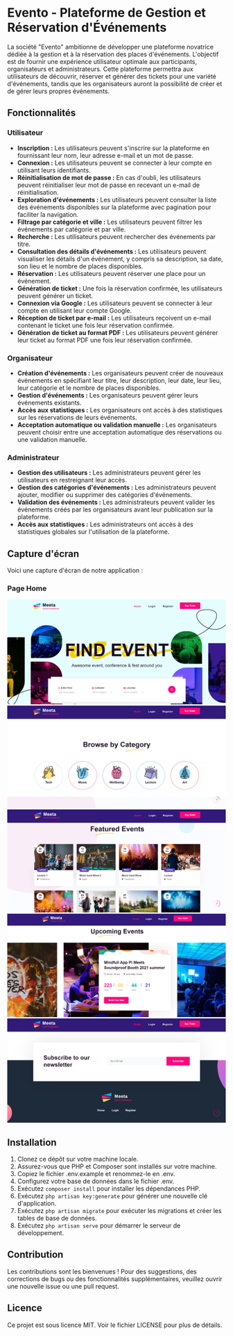 # Evento - Plateforme de Gestion et Réservation d'Événements

La société "Evento" ambitionne de développer une plateforme novatrice dédiée à la gestion et à la réservation des places d'événements. L'objectif est de fournir une expérience utilisateur optimale aux participants, organisateurs et administrateurs. Cette plateforme permettra aux utilisateurs de découvrir, réserver et générer des tickets pour une variété d'événements, tandis que les organisateurs auront la possibilité de créer et de gérer leurs propres événements.

## Fonctionnalités

### Utilisateur

- **Inscription :** Les utilisateurs peuvent s'inscrire sur la plateforme en fournissant leur nom, leur adresse e-mail et un mot de passe.
- **Connexion :** Les utilisateurs peuvent se connecter à leur compte en utilisant leurs identifiants.
- **Réinitialisation de mot de passe :** En cas d'oubli, les utilisateurs peuvent réinitialiser leur mot de passe en recevant un e-mail de réinitialisation.
- **Exploration d'événements :** Les utilisateurs peuvent consulter la liste des événements disponibles sur la plateforme avec pagination pour faciliter la navigation.
- **Filtrage par catégorie et ville :** Les utilisateurs peuvent filtrer les événements par catégorie et par ville.
- **Recherche :** Les utilisateurs peuvent rechercher des événements par titre.
- **Consultation des détails d'événements :** Les utilisateurs peuvent visualiser les détails d'un événement, y compris sa description, sa date, son lieu et le nombre de places disponibles.
- **Réservation :** Les utilisateurs peuvent réserver une place pour un événement.
- **Génération de ticket :** Une fois la réservation confirmée, les utilisateurs peuvent générer un ticket.
- **Connexion via Google :** Les utilisateurs peuvent se connecter à leur compte en utilisant leur compte Google.
- **Réception de ticket par e-mail :** Les utilisateurs reçoivent un e-mail contenant le ticket une fois leur réservation confirmée.
- **Génération de ticket au format PDF :** Les utilisateurs peuvent générer leur ticket au format PDF une fois leur réservation confirmée.

### Organisateur

- **Création d'événements :** Les organisateurs peuvent créer de nouveaux événements en spécifiant leur titre, leur description, leur date, leur lieu, leur catégorie et le nombre de places disponibles.
- **Gestion d'événements :** Les organisateurs peuvent gérer leurs événements existants.
- **Accès aux statistiques :** Les organisateurs ont accès à des statistiques sur les réservations de leurs événements.
- **Acceptation automatique ou validation manuelle :** Les organisateurs peuvent choisir entre une acceptation automatique des réservations ou une validation manuelle.

### Administrateur

- **Gestion des utilisateurs :** Les administrateurs peuvent gérer les utilisateurs en restreignant leur accès.
- **Gestion des catégories d'événements :** Les administrateurs peuvent ajouter, modifier ou supprimer des catégories d'événements.
- **Validation des événements :** Les administrateurs peuvent valider les événements créés par les organisateurs avant leur publication sur la plateforme.
- **Accès aux statistiques :** Les administrateurs ont accès à des statistiques globales sur l'utilisation de la plateforme.

## Capture d'écran

Voici une capture d'écran de notre application :

### Page Home

![](screenshots/home1.png)
![](screenshots/home2.png)
![](screenshots/home3.png)
![](screenshots/home4.png)
![](screenshots/home5.png)




## Installation

1. Clonez ce dépôt sur votre machine locale.
2. Assurez-vous que PHP et Composer sont installés sur votre machine.
3. Copiez le fichier .env.example et renommez-le en .env.
4. Configurez votre base de données dans le fichier .env.
5. Exécutez `composer install` pour installer les dépendances PHP.
6. Exécutez `php artisan key:generate` pour générer une nouvelle clé d'application.
7. Exécutez `php artisan migrate` pour exécuter les migrations et créer les tables de base de données.
8. Exécutez `php artisan serve` pour démarrer le serveur de développement.

## Contribution

Les contributions sont les bienvenues ! Pour des suggestions, des corrections de bugs ou des fonctionnalités supplémentaires, veuillez ouvrir une nouvelle issue ou une pull request.

## Licence

Ce projet est sous licence MIT. Voir le fichier LICENSE pour plus de détails.
